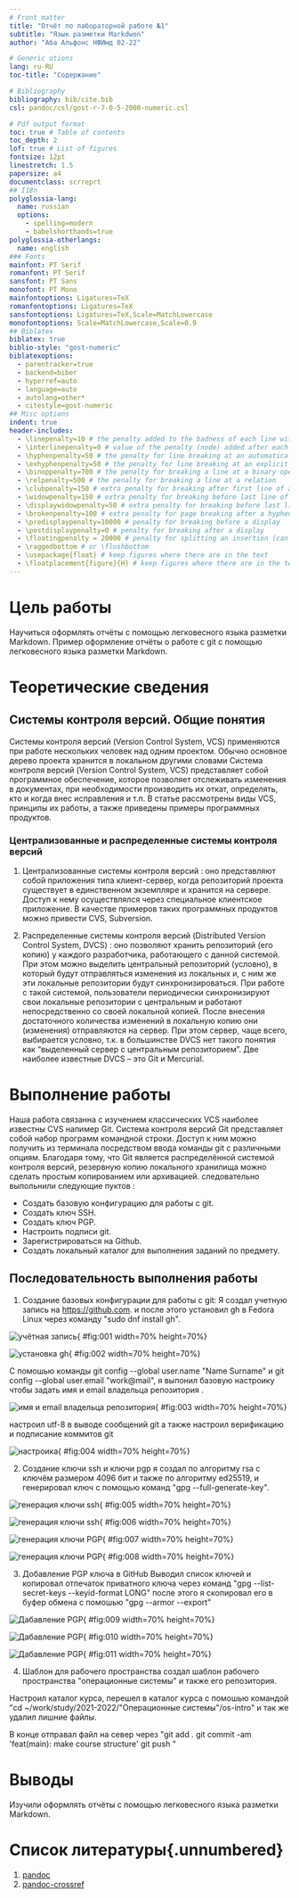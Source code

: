 ```yaml
---
# Front matter
title: "Отчёт по лабораторной работе №1"
subtitle: "Язык разметки Маrkdwon"
author: "Аба Альфонс НФИмд 02-22"

# Generic otions
lang: ru-RU
toc-title: "Содержание"

# Bibliography
bibliography: bib/cite.bib
csl: pandoc/csl/gost-r-7-0-5-2008-numeric.csl

# Pdf output format
toc: true # Table of contents
toc_depth: 2
lof: true # List of figures
fontsize: 12pt
linestretch: 1.5
papersize: a4
documentclass: scrreprt
## I18n
polyglossia-lang:
  name: russian
  options:
	- spelling=modern
	- babelshorthands=true
polyglossia-otherlangs:
  name: english
### Fonts
mainfont: PT Serif
romanfont: PT Serif
sansfont: PT Sans
monofont: PT Mono
mainfontoptions: Ligatures=TeX
romanfontoptions: Ligatures=TeX
sansfontoptions: Ligatures=TeX,Scale=MatchLowercase
monofontoptions: Scale=MatchLowercase,Scale=0.9
## Biblatex
biblatex: true
biblio-style: "gost-numeric"
biblatexoptions:
  - parentracker=true
  - backend=biber
  - hyperref=auto
  - language=auto
  - autolang=other*
  - citestyle=gost-numeric
## Misc options
indent: true
header-includes:
  - \linepenalty=10 # the penalty added to the badness of each line within a paragraph (no associated penalty node) Increasing the value makes tex try to have fewer lines in the paragraph.
  - \interlinepenalty=0 # value of the penalty (node) added after each line of a paragraph.
  - \hyphenpenalty=50 # the penalty for line breaking at an automatically inserted hyphen
  - \exhyphenpenalty=50 # the penalty for line breaking at an explicit hyphen
  - \binoppenalty=700 # the penalty for breaking a line at a binary operator
  - \relpenalty=500 # the penalty for breaking a line at a relation
  - \clubpenalty=150 # extra penalty for breaking after first line of a paragraph
  - \widowpenalty=150 # extra penalty for breaking before last line of a paragraph
  - \displaywidowpenalty=50 # extra penalty for breaking before last line before a display math
  - \brokenpenalty=100 # extra penalty for page breaking after a hyphenated line
  - \predisplaypenalty=10000 # penalty for breaking before a display
  - \postdisplaypenalty=0 # penalty for breaking after a display
  - \floatingpenalty = 20000 # penalty for splitting an insertion (can only be split footnote in standard LaTeX)
  - \raggedbottom # or \flushbottom
  - \usepackage{float} # keep figures where there are in the text
  - \floatplacement{figure}{H} # keep figures where there are in the text
---
```


# Цель работы

Научиться оформлять отчёты с помощью легковесного языка разметки Markdown.
Пример оформление отчёты о работе с git с помощью легковесного языка разметки Markdown.

# Теоретические сведения

## Системы контроля версий. Общие понятия

Системы контроля версий (Version Control System, VCS) применяются при работе нескольких человек над одним проектом. Обычно основное дерево проекта хранится в локальном
другими словами Система контроля версий (Version Control System, VCS) представляет собой программное обеспечение, которое позволяет отслеживать изменения в документах, при необходимости производить их откат, определять, кто и когда внес исправления и т.п. В статье рассмотрены виды VCS, принципы их работы, а также приведены примеры программных продуктов.

### Централизованные и распределенные системы контроля версий
1. Централизованные системы контроля версий : 
оно представляют собой приложения типа клиент-сервер, когда репозиторий проекта существует в единственном экземпляре и хранится на сервере. Доступ к нему осуществлялся через специальное клиентское приложение. В качестве примеров таких программных продуктов можно привести CVS, Subversion.

2. Распределенные системы контроля версий (Distributed Version Control System, DVCS) : 
оно позволяют хранить репозиторий (его копию) у каждого разработчика, работающего с данной системой. При этом можно выделить центральный репозиторий (условно), в который будут отправляться изменения из локальных и, с ним же эти локальные репозитории будут синхронизироваться. При работе с такой системой, пользователи периодически синхронизируют свои локальные репозитории с центральным и работают непосредственно со своей локальной копией. После внесения достаточного количества изменений в локальную копию они (изменения) отправляются на сервер. При этом сервер, чаще всего, выбирается условно, т.к. в большинстве DVCS нет такого понятия как “выделенный сервер с центральным репозиторием”. Две наиболее известные DVCS – это Git и Mercurial.

# Выполнение работы

Наша работа связанна с изучением классических VCS наиболее известны CVS напимер Git.
Система контроля версий Git представляет собой набор программ командной строки. Доступ к ним можно получить из терминала посредством ввода команды git с различными опциям. Благодаря тому, что Git является распределённой системой контроля версий, резервную
копию локального хранилища можно сделать простым копированием или архивацией.
следовательно выпольнили следующие пуктов :
- Создать базовую конфигурацию для работы с git.
- Создать ключ SSH.
- Создать ключ PGP.
- Настроить подписи git.
- Зарегистрироваться на Github.
- Создать локальный каталог для выполнения заданий по предмету.

## Последовательность выполнения работы
1. Создание базовых конфигурации для работы с git:
Я создал учетную запись на https://github.com. и после этого установил gh в Fedora Linux через команду "sudo dnf install gh".

![учётная запись](image/1.1.png){ #fig:001 width=70% height=70%}

![установка gh ](image/1.png){ #fig:002 width=70% height=70%}

С помошью команды  git config --global user.name "Name Surname" и git config --global user.email "work@mail", я выпонил базовую настроику чтобы задать имя и email владельца репозитория .

![имя и email владельца репозитория](image/2.png){ #fig:003 width=70% height=70%}

настроил utf-8 в выводе сообщений git а также настроил верификацию и подписание коммитов git

![настроика](image/2.png){ #fig:004 width=70% height=70%}

2. Создание ключи ssh и  ключи pgp
я создал по алгоритму rsa с ключём размером 4096 бит и также по алгоритму ed25519, и генерировал ключ с помощью команд "gpg --full-generate-key".

![генерация ключи ssh ](image/3.png){ #fig:005 width=70% height=70%}

![генерация ключи ssh ](image/4.png){ #fig:006 width=70% height=70%}

![генерация ключи PGP](image/5.png){ #fig:007 width=70% height=70%}

![генерация ключи PGP](image/6.png){ #fig:008 width=70% height=70%}

3. Добавление PGP ключа в GitHub
Выводил список ключей и копировал отпечаток приватного ключа через команд "gpg --list-secret-keys --keyid-format LONG" после этого я скопировал его в буфер обмена с помошью "gpg --armor --export"

![Дабавление PGP](image/7.png){ #fig:009 width=70% height=70%}

![Дабавление PGP](image/7_1.png){ #fig:010 width=70% height=70%}

![Дабавление PGP](image/8.png){ #fig:011 width=70% height=70%}

4. Шаблон для рабочего пространства
создал шаблон рабочего пространства "операционные системы" и также его репозитория.

Настроил каталог курса, перешел в каталог курса с помошью командой "cd ~/work/study/2021-2022/"Операционные системы"/os-intro" и так же удалил  лишние файлы. 

В конце отправал файл на север через 
"git add . 
git commit -am 'feat(main): make course structure'
git push
" 

# Выводы

Изучили оформлять отчёты с помощью легковесного языка разметки Markdown.

# Список литературы{.unnumbered}

1. [pandoc](https://pandoc.org/)
2. [pandoc-crossref](https://github.com/lierdakil/pandoc-crossref/releases)
